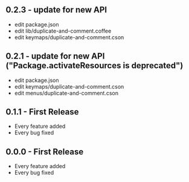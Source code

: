 ## 0.2.3 - update for new API
* edit package.json
* edit lib/duplicate-and-comment.coffee
* edit keymaps/duplicate-and-comment.cson

## 0.2.1 - update for new API ("Package.activateResources is deprecated")
* edit package.json
* edit keymaps/duplicate-and-comment.cson
* edit menus/duplicate-and-comment.cson

## 0.1.1 - First Release
* Every feature added
* Every bug fixed

## 0.0.0 - First Release
* Every feature added
* Every bug fixed

